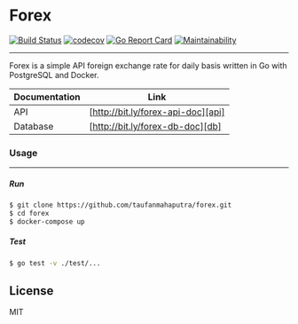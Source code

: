 # Forex
[![Build Status](https://travis-ci.com/taufanmahaputra/forex.svg?branch=master)](https://travis-ci.com/taufanmahaputra/forex)  [![codecov](https://codecov.io/gh/taufanmahaputra/forex/branch/master/graph/badge.svg)](https://codecov.io/gh/taufanmahaputra/forex)  [![Go Report Card](https://goreportcard.com/badge/github.com/taufanmahaputra/forex)](https://goreportcard.com/report/github.com/taufanmahaputra/forex)  [![Maintainability](https://api.codeclimate.com/v1/badges/6c8ef9c28fe335f3c9d0/maintainability)](https://codeclimate.com/github/taufanmahaputra/forex/maintainability)

----
Forex is a simple API foreign exchange rate for daily basis written in Go with PostgreSQL and Docker.

| Documentation | Link |
| ------ | ------ |
| API | [http://bit.ly/forex-api-doc][api] |
| Database | [http://bit.ly/forex-db-doc][db] |

### Usage
----
#####  Run
```sh
$ git clone https://github.com/taufanmahaputra/forex.git
$ cd forex
$ docker-compose up
```
##### Test
```sh
$ go test -v ./test/...
```

License
----

MIT

   [api]: <http://bit.ly/forex-api-doc>
   [db]: <http://bit.ly/forex-db-doc>
   
